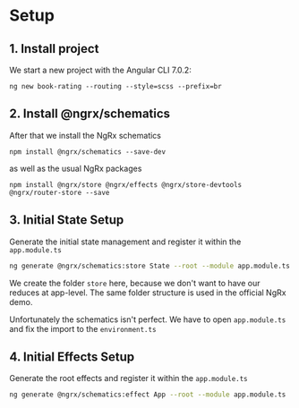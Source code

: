 # Setup


## 1. Install project

We start a new project with the Angular CLI 7.0.2:

```
ng new book-rating --routing --style=scss --prefix=br
```


## 2. Install @ngrx/schematics

After that we install the NgRx schematics

```
npm install @ngrx/schematics --save-dev
```

as well as the usual NgRx packages

```
npm install @ngrx/store @ngrx/effects @ngrx/store-devtools @ngrx/router-store --save
```


## 3. Initial State Setup

Generate the initial state management and register it within the `app.module.ts`

```sh
ng generate @ngrx/schematics:store State --root --module app.module.ts --statePath store/reducers 
```

We create the folder `store` here, because we don't want to have our reduces at app-level.
The same folder structure is used in the official NgRx demo.

Unfortunately the schematics isn't perfect. We have to open `app.module.ts` and fix the import to the `environment.ts ` 

## 4. Initial Effects Setup

Generate the root effects and register it within the `app.module.ts`

```sh
ng generate @ngrx/schematics:effect App --root --module app.module.ts
```





